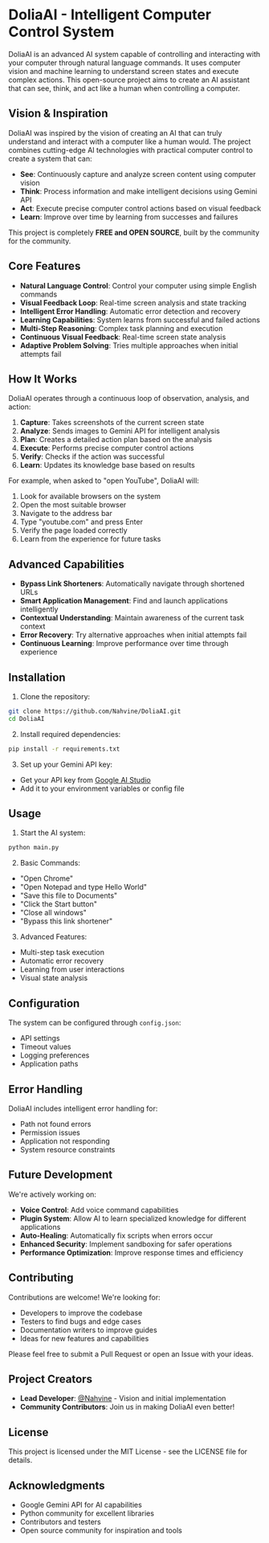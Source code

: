# DoliaAI - Intelligent Computer Control System

DoliaAI is an advanced AI system capable of controlling and interacting with your computer through natural language commands. It uses computer vision and machine learning to understand screen states and execute complex actions. This open-source project aims to create an AI assistant that can see, think, and act like a human when controlling a computer.

## Vision & Inspiration

DoliaAI was inspired by the vision of creating an AI that can truly understand and interact with a computer like a human would. The project combines cutting-edge AI technologies with practical computer control to create a system that can:

- **See**: Continuously capture and analyze screen content using computer vision
- **Think**: Process information and make intelligent decisions using Gemini API
- **Act**: Execute precise computer control actions based on visual feedback
- **Learn**: Improve over time by learning from successes and failures

This project is completely **FREE and OPEN SOURCE**, built by the community for the community.

## Core Features

- **Natural Language Control**: Control your computer using simple English commands
- **Visual Feedback Loop**: Real-time screen analysis and state tracking
- **Intelligent Error Handling**: Automatic error detection and recovery
- **Learning Capabilities**: System learns from successful and failed actions
- **Multi-Step Reasoning**: Complex task planning and execution
- **Continuous Visual Feedback**: Real-time screen state analysis
- **Adaptive Problem Solving**: Tries multiple approaches when initial attempts fail

## How It Works

DoliaAI operates through a continuous loop of observation, analysis, and action:

1. **Capture**: Takes screenshots of the current screen state
2. **Analyze**: Sends images to Gemini API for intelligent analysis
3. **Plan**: Creates a detailed action plan based on the analysis
4. **Execute**: Performs precise computer control actions
5. **Verify**: Checks if the action was successful
6. **Learn**: Updates its knowledge base based on results

For example, when asked to "open YouTube", DoliaAI will:
1. Look for available browsers on the system
2. Open the most suitable browser
3. Navigate to the address bar
4. Type "youtube.com" and press Enter
5. Verify the page loaded correctly
6. Learn from the experience for future tasks

## Advanced Capabilities

- **Bypass Link Shorteners**: Automatically navigate through shortened URLs
- **Smart Application Management**: Find and launch applications intelligently
- **Contextual Understanding**: Maintain awareness of the current task context
- **Error Recovery**: Try alternative approaches when initial attempts fail
- **Continuous Learning**: Improve performance over time through experience

## Installation

1. Clone the repository:
```bash
git clone https://github.com/Nahvine/DoliaAI.git
cd DoliaAI
```

2. Install required dependencies:
```bash
pip install -r requirements.txt
```

3. Set up your Gemini API key:
- Get your API key from [Google AI Studio](https://makersuite.google.com/app/apikey)
- Add it to your environment variables or config file

## Usage

1. Start the AI system:
```bash
python main.py
```

2. Basic Commands:
- "Open Chrome"
- "Open Notepad and type Hello World"
- "Save this file to Documents"
- "Click the Start button"
- "Close all windows"
- "Bypass this link shortener"

3. Advanced Features:
- Multi-step task execution
- Automatic error recovery
- Learning from user interactions
- Visual state analysis

## Configuration

The system can be configured through `config.json`:
- API settings
- Timeout values
- Logging preferences
- Application paths

## Error Handling

DoliaAI includes intelligent error handling for:
- Path not found errors
- Permission issues
- Application not responding
- System resource constraints

## Future Development

We're actively working on:
- **Voice Control**: Add voice command capabilities
- **Plugin System**: Allow AI to learn specialized knowledge for different applications
- **Auto-Healing**: Automatically fix scripts when errors occur
- **Enhanced Security**: Implement sandboxing for safer operations
- **Performance Optimization**: Improve response times and efficiency

## Contributing

Contributions are welcome! We're looking for:
- Developers to improve the codebase
- Testers to find bugs and edge cases
- Documentation writers to improve guides
- Ideas for new features and capabilities

Please feel free to submit a Pull Request or open an Issue with your ideas.

## Project Creators

- **Lead Developer**: [@Nahvine](https://github.com/Nahvine) - Vision and initial implementation
- **Community Contributors**: Join us in making DoliaAI even better!

## License

This project is licensed under the MIT License - see the LICENSE file for details.

## Acknowledgments

- Google Gemini API for AI capabilities
- Python community for excellent libraries
- Contributors and testers
- Open source community for inspiration and tools
